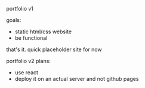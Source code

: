 portfolio v1

goals:
* static html/css website
* be functional

that's it. quick placeholder site for now





portfolio v2 plans:
- use react
- deploy it on an actual server and not github pages